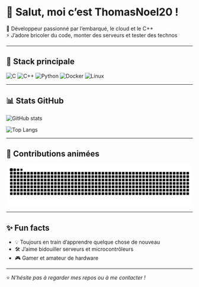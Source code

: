 # 👋 Salut, moi c’est ThomasNoel20 !

🎯 Développeur passionné par l’embarqué, le cloud et le C++  
⚡ J’adore bricoler du code, monter des serveurs et tester des technos  

---

## 🚀 Stack principale
![C](https://img.shields.io/badge/C-00599C?style=for-the-badge&logo=c&logoColor=white)
![C++](https://img.shields.io/badge/C++-00599C?style=for-the-badge&logo=cplusplus&logoColor=white)
![Python](https://img.shields.io/badge/Python-3776AB?style=for-the-badge&logo=python&logoColor=white)
![Docker](https://img.shields.io/badge/Docker-2496ED?style=for-the-badge&logo=docker&logoColor=white)
![Linux](https://img.shields.io/badge/Linux-FCC624?style=for-the-badge&logo=linux&logoColor=black)

---

## 📊 Stats GitHub
![GitHub stats](https://github-readme-stats.vercel.app/api?username=ThomasNoel20&show_icons=true&theme=radical)

![Top Langs](https://github-readme-stats.vercel.app/api/top-langs/?username=ThomasNoel20&layout=compact&theme=tokyonight)

---

## 🐍 Contributions animées
![snake gif](https://github.com/ThomasNoel20/ThomasNoel20/blob/output/snake.svg?raw=true)

---

## ✨ Fun facts
- 💡 Toujours en train d’apprendre quelque chose de nouveau  
- 🛠️ J’aime bidouiller serveurs et microcontrôleurs  
- 🎮 Gamer et amateur de hardware  

---

⭐️ *N’hésite pas à regarder mes repos ou à me contacter !*
